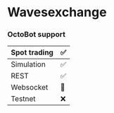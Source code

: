# Wavesexchange

### OctoBot support

| Spot trading | ✅  |
| :--- | :--- |
| Simulation | ✅ |
| REST | ✅  |
| Websocket | 🚧  |
| Testnet | ❌  |

